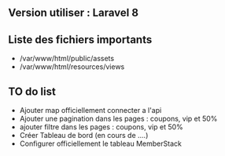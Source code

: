 ## Version utiliser : Laravel 8

## Liste des fichiers importants
- /var/www/html/public/assets
- /var/www/html/resources/views
## TO do list
- Ajouter map officiellement connecter a l'api
- Ajouter une pagination dans les pages : coupons, vip et 50%
- ajouter filtre dans les pages : coupons, vip et 50%
- Créer Tableau de bord (en cours de ....)
- Configurer officiellement le tableau MemberStack
